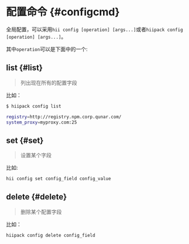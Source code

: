 # 配置命令 {#configcmd}

全局配置，可以采用`hii config [operation] [args...]`或者`hiipack config [operation] [args...]`。

其中`operation`可以是下面中的一个:

## list {#list}

> 列出现在所有的配置字段

比如：

```bash
$ hiipack config list

registry=http://registry.npm.corp.qunar.com/
system_proxy=myproxy.com:25
```

## set {#set}

> 设置某个字段

比如:

```bash
hii config set config_field config_value
```

## delete {#delete}

> 删除某个配置字段

比如：

```bash
hiipack config delete config_field
```

